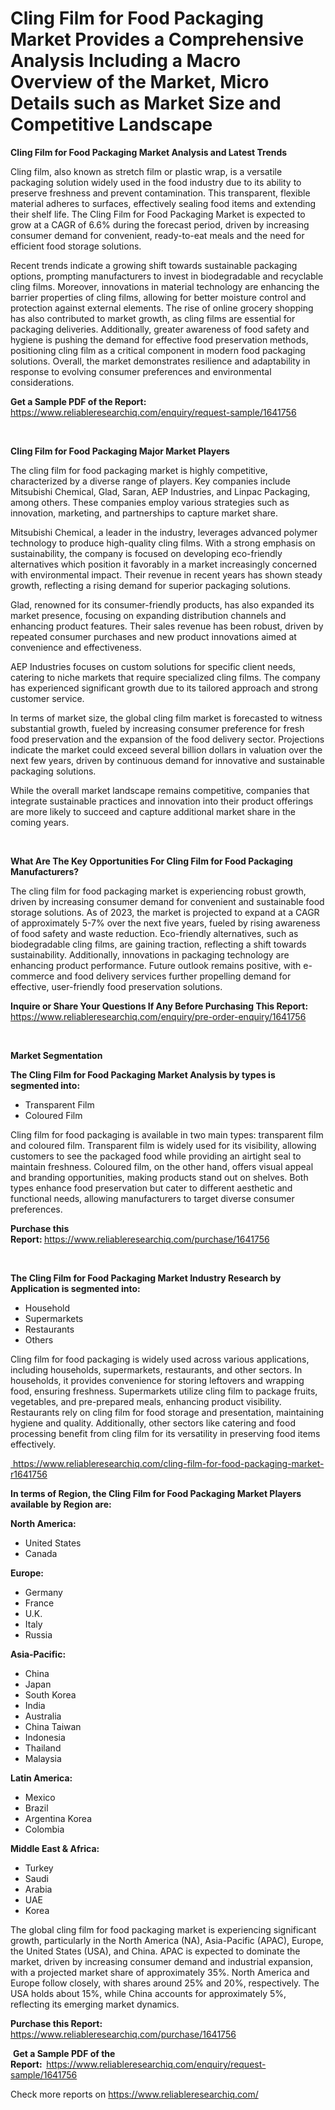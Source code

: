 <p><h1>Cling Film for Food Packaging Market Provides a Comprehensive Analysis Including a Macro Overview of the Market, Micro Details such as Market Size and Competitive Landscape</h1></p><p><strong>Cling Film for Food Packaging Market Analysis and Latest Trends</strong></p>
<p><p>Cling film, also known as stretch film or plastic wrap, is a versatile packaging solution widely used in the food industry due to its ability to preserve freshness and prevent contamination. This transparent, flexible material adheres to surfaces, effectively sealing food items and extending their shelf life. The Cling Film for Food Packaging Market is expected to grow at a CAGR of 6.6% during the forecast period, driven by increasing consumer demand for convenient, ready-to-eat meals and the need for efficient food storage solutions.</p><p>Recent trends indicate a growing shift towards sustainable packaging options, prompting manufacturers to invest in biodegradable and recyclable cling films. Moreover, innovations in material technology are enhancing the barrier properties of cling films, allowing for better moisture control and protection against external elements. The rise of online grocery shopping has also contributed to market growth, as cling films are essential for packaging deliveries. Additionally, greater awareness of food safety and hygiene is pushing the demand for effective food preservation methods, positioning cling film as a critical component in modern food packaging solutions. Overall, the market demonstrates resilience and adaptability in response to evolving consumer preferences and environmental considerations.</p></p>
<p><strong>Get a Sample PDF of the Report:&nbsp;</strong> <a href="https://www.reliableresearchiq.com/enquiry/request-sample/1641756?utm_campaign=3441&utm_medium=2&utm_source=Github&utm_content=ia&utm_term=02042025&utm_id=cling-film-for-food-packaging">https://www.reliableresearchiq.com/enquiry/request-sample/1641756</a></p>
<p>&nbsp;</p>
<p><strong>Cling Film for Food Packaging Major Market Players</strong></p>
<p><p>The cling film for food packaging market is highly competitive, characterized by a diverse range of players. Key companies include Mitsubishi Chemical, Glad, Saran, AEP Industries, and Linpac Packaging, among others. These companies employ various strategies such as innovation, marketing, and partnerships to capture market share.</p><p>Mitsubishi Chemical, a leader in the industry, leverages advanced polymer technology to produce high-quality cling films. With a strong emphasis on sustainability, the company is focused on developing eco-friendly alternatives which position it favorably in a market increasingly concerned with environmental impact. Their revenue in recent years has shown steady growth, reflecting a rising demand for superior packaging solutions.</p><p>Glad, renowned for its consumer-friendly products, has also expanded its market presence, focusing on expanding distribution channels and enhancing product features. Their sales revenue has been robust, driven by repeated consumer purchases and new product innovations aimed at convenience and effectiveness.</p><p>AEP Industries focuses on custom solutions for specific client needs, catering to niche markets that require specialized cling films. The company has experienced significant growth due to its tailored approach and strong customer service.</p><p>In terms of market size, the global cling film market is forecasted to witness substantial growth, fueled by increasing consumer preference for fresh food preservation and the expansion of the food delivery sector. Projections indicate the market could exceed several billion dollars in valuation over the next few years, driven by continuous demand for innovative and sustainable packaging solutions.</p><p>While the overall market landscape remains competitive, companies that integrate sustainable practices and innovation into their product offerings are more likely to succeed and capture additional market share in the coming years.</p></p>
<p>&nbsp;</p>
<p><strong>What Are The Key Opportunities For Cling Film for Food Packaging Manufacturers?</strong></p>
<p><p>The cling film for food packaging market is experiencing robust growth, driven by increasing consumer demand for convenient and sustainable food storage solutions. As of 2023, the market is projected to expand at a CAGR of approximately 5-7% over the next five years, fueled by rising awareness of food safety and waste reduction. Eco-friendly alternatives, such as biodegradable cling films, are gaining traction, reflecting a shift towards sustainability. Additionally, innovations in packaging technology are enhancing product performance. Future outlook remains positive, with e-commerce and food delivery services further propelling demand for effective, user-friendly food preservation solutions.</p></p>
<p><strong>Inquire or Share Your Questions If Any Before Purchasing This Report:</strong> <a href="https://www.reliableresearchiq.com/enquiry/pre-order-enquiry/1641756?utm_campaign=3441&utm_medium=2&utm_source=Github&utm_content=ia&utm_term=02042025&utm_id=cling-film-for-food-packaging">https://www.reliableresearchiq.com/enquiry/pre-order-enquiry/1641756</a></p>
<p>&nbsp;</p>
<p><strong>Market Segmentation</strong></p>
<p><strong>The Cling Film for Food Packaging Market Analysis by types is segmented into:</strong></p>
<p><ul><li>Transparent Film</li><li>Coloured Film</li></ul></p>
<p><p>Cling film for food packaging is available in two main types: transparent film and coloured film. Transparent film is widely used for its visibility, allowing customers to see the packaged food while providing an airtight seal to maintain freshness. Coloured film, on the other hand, offers visual appeal and branding opportunities, making products stand out on shelves. Both types enhance food preservation but cater to different aesthetic and functional needs, allowing manufacturers to target diverse consumer preferences.</p></p>
<p><strong>Purchase this Report:&nbsp;</strong><a href="https://www.reliableresearchiq.com/purchase/1641756?utm_campaign=3441&utm_medium=2&utm_source=Github&utm_content=ia&utm_term=02042025&utm_id=cling-film-for-food-packaging">https://www.reliableresearchiq.com/purchase/1641756</a></p>
<p>&nbsp;</p>
<p><strong>The Cling Film for Food Packaging Market Industry Research by Application is segmented into:</strong></p>
<p><ul><li>Household</li><li>Supermarkets</li><li>Restaurants</li><li>Others</li></ul></p>
<p><p>Cling film for food packaging is widely used across various applications, including households, supermarkets, restaurants, and other sectors. In households, it provides convenience for storing leftovers and wrapping food, ensuring freshness. Supermarkets utilize cling film to package fruits, vegetables, and pre-prepared meals, enhancing product visibility. Restaurants rely on cling film for food storage and presentation, maintaining hygiene and quality. Additionally, other sectors like catering and food processing benefit from cling film for its versatility in preserving food items effectively.</p></p>
<p><a href="https://www.reliableresearchiq.com/cling-film-for-food-packaging-market-r1641756?utm_campaign=3441&utm_medium=2&utm_source=Github&utm_content=ia&utm_term=02042025&utm_id=cling-film-for-food-packaging">&nbsp;https://www.reliableresearchiq.com/cling-film-for-food-packaging-market-r1641756</a></p>
<p><strong>In terms of Region, the Cling Film for Food Packaging Market Players available by Region are:</strong></p>
<p>
    <p> <strong> North America: </strong>
        <ul>
            <li>United States</li>
            <li>Canada</li>
        </ul>
        </p> 
    <p> <strong> Europe: </strong>
        <ul>
            <li>Germany</li>
            <li>France</li>
            <li>U.K.</li>
            <li>Italy</li>
            <li>Russia</li>
        </ul>
        </p> 
    <p> <strong> Asia-Pacific: </strong>
        <ul>
            <li>China</li>
            <li>Japan</li>
            <li>South Korea</li>
            <li>India</li>
            <li>Australia</li>
            <li>China Taiwan</li>
            <li>Indonesia</li>
            <li>Thailand</li>
            <li>Malaysia</li>
        </ul>
        </p> 
    <p> <strong> Latin America: </strong>
        <ul>
            <li>Mexico</li>
            <li>Brazil</li>
            <li>Argentina Korea</li>
            <li>Colombia</li>
        </ul>
        </p> 
    <p> <strong> Middle East & Africa: </strong>
        <ul>
            <li>Turkey</li>
            <li>Saudi</li>
            <li>Arabia</li>
            <li>UAE</li>
            <li>Korea</li>
        </ul>
    </p>
    </p>
<p><p>The global cling film for food packaging market is experiencing significant growth, particularly in the North America (NA), Asia-Pacific (APAC), Europe, the United States (USA), and China. APAC is expected to dominate the market, driven by increasing consumer demand and industrial expansion, with a projected market share of approximately 35%. North America and Europe follow closely, with shares around 25% and 20%, respectively. The USA holds about 15%, while China accounts for approximately 5%, reflecting its emerging market dynamics.</p></p>
<p><strong>Purchase this Report: </strong><a href="https://www.reliableresearchiq.com/purchase/1641756?utm_campaign=3441&utm_medium=2&utm_source=Github&utm_content=ia&utm_term=02042025&utm_id=cling-film-for-food-packaging">https://www.reliableresearchiq.com/purchase/1641756</a></p>
<p>&nbsp;<strong>Get a Sample PDF of the Report:&nbsp;&nbsp;</strong><a href="https://www.reliableresearchiq.com/enquiry/request-sample/1641756?utm_campaign=3441&utm_medium=2&utm_source=Github&utm_content=ia&utm_term=02042025&utm_id=cling-film-for-food-packaging">https://www.reliableresearchiq.com/enquiry/request-sample/1641756</a></p>
<p><strong></strong></p>
<p>Check more reports on <a href="https://www.reliableresearchiq.com/?utm_campaign=3441&utm_medium=2&utm_source=Github&utm_content=ia&utm_term=02042025&utm_id=cling-film-for-food-packaging">https://www.reliableresearchiq.com/</a></p>